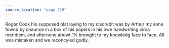 ```yaml
---
source_location: "page 219"
---
```

Roger Cook his supposed plat laying to my discredit was by Arthur my sone fownd
by chaunce in a box of his papers in his own handwriting circa meridiem, and
afternone abowt 1½ browght to my knowledg face to face. All was mistaken and we
reconcyled godly.
